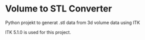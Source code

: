 # Volume to STL Converter
Python projekt to generat .stl data from 3d volume data using ITK

ITK 5.1.0 is used for this project.